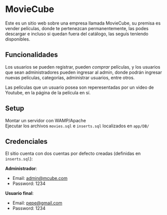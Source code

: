 # MovieCube
Este es un sitio web sobre una empresa llamada MovieCube, su premisa es vender películas,
donde te pertenezcan permanentemente, las podes descargar e incluso si quedan fuera del
catálogo, las seguís teníendo disponibles.

## Funcionalidades
Los usuarios se pueden registrar, pueden *comprar* películas, y los usuarios que sean administradores pueden ingresar al admin, donde podrán
ingresar nuevas películas, categorías, administrar usuarios, entre otros.

Las películas que un usuario posea son reperesentadas por un video de Youtube, en la página de la película en sí.

## Setup
Montar un servidor con WAMP/Apache  
Ejecutar los archivos `movies.sql` e `inserts.sql` localizados en `app/DB/`

## Credenciales
El sitio cuenta con dos cuentas por defecto creadas (definidas en `inserts.sql`):

**Administrador**:
- Email: admin@mcube.com
- Password: 1234

**Usuario final**:
- Email: pepe@gmail.com
- Password: 1234
